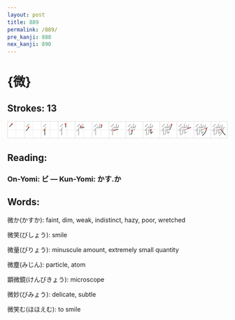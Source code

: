 ```yaml
---
layout: post
title: 889
permalink: /889/
pre_kanji: 888
nex_kanji: 890
---
```


# {微}

## Strokes: 13

<div class="stroke"><img src="../images/E5BEAE.png" /></div>

## Reading:

### On-Yomi: ビ &mdash; Kun-Yomi: かす.か

## Words:

微か(かすか): faint, dim, weak, indistinct, hazy, poor, wretched

微笑(びしょう): smile

微量(びりょう): minuscule amount, extremely small quantity

微塵(みじん): particle, atom

顕微鏡(けんびきょう): microscope

微妙(びみょう): delicate, subtle

微笑む(ほほえむ): to smile
